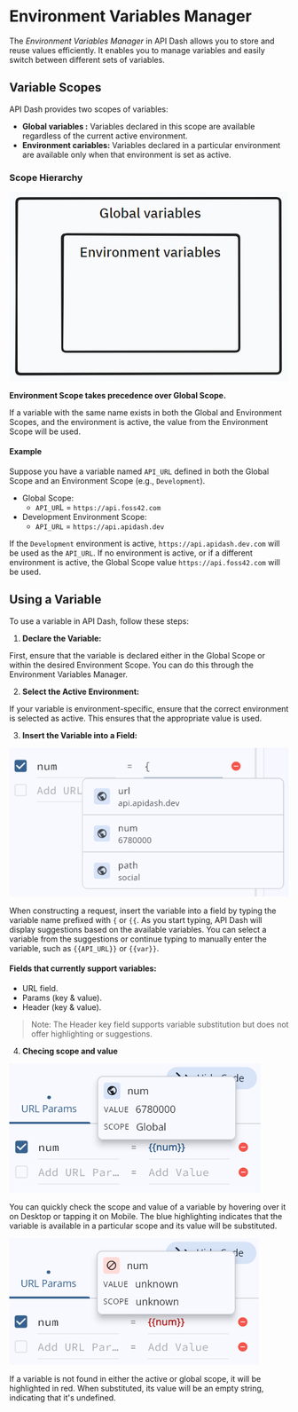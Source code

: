 # Environment Variables Manager

The _Environment Variables Manager_ in API Dash allows you to store and reuse values efficiently. It enables you to manage variables and easily switch between different sets of variables.

## Variable Scopes

API Dash provides two scopes of variables:

- **Global variables :** Variables declared in this scope are available regardless of the current active environment.
- **Environment cariables:** Variables declared in a particular environment are available only when that environment is set as active.

### Scope Hierarchy

![Image](./images/env/env-variable-scope.png)

**Environment Scope takes precedence over Global Scope.**

If a variable with the same name exists in both the Global and Environment Scopes, and the environment is active, the value from the Environment Scope will be used.

#### Example

Suppose you have a variable named `API_URL` defined in both the Global Scope and an Environment Scope (e.g., `Development`).

- Global Scope:
  - `API_UR`L = `https://api.foss42.com`
- Development Environment Scope:
  - `API_URL` = `https://api.apidash.dev`

If the `Development` environment is active, `https://api.apidash.dev.com` will be used as the `API_URL`. If no environment is active, or if a different environment is active, the Global Scope value `https://api.foss42.com` will be used.

## Using a Variable

To use a variable in API Dash, follow these steps:

1. **Declare the Variable:**

First, ensure that the variable is declared either in the Global Scope or within the desired Environment Scope. You can do this through the Environment Variables Manager.

2. **Select the Active Environment:**

If your variable is environment-specific, ensure that the correct environment is selected as active. This ensures that the appropriate value is used.

3. **Insert the Variable into a Field:**

![Image](./images/env/var_suggestions.png)

When constructing a request, insert the variable into a field by typing the variable name prefixed with `{` or `{{`. As you start typing, API Dash will display suggestions based on the available variables. You can select a variable from the suggestions or continue typing to manually enter the variable, such as `{{API_URL}}` or `{{var}}`.

#### Fields that currently support variables:

- URL field.
- Params (key & value).
- Header (key & value).

> Note: The Header key field supports variable substitution but does not offer highlighting or suggestions.

4. **Checing scope and value**

![Image](./images/env/active_variable.png)

You can quickly check the scope and value of a variable by hovering over it on Desktop or tapping it on Mobile. The blue highlighting indicates that the variable is available in a particular scope and its value will be substituted.

![Image](./images/env/inactive_variable.png)

If a variable is not found in either the active or global scope, it will be highlighted in red. When substituted, its value will be an empty string, indicating that it's undefined.
